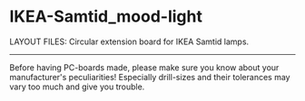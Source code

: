 
IKEA-Samtid_mood-light
======================

LAYOUT FILES: Circular extension board for IKEA Samtid lamps.


---

Before having PC-boards made, please make sure you know about your manufacturer's peculiarities!
Especially drill-sizes and their tolerances may vary too much and give you trouble.

